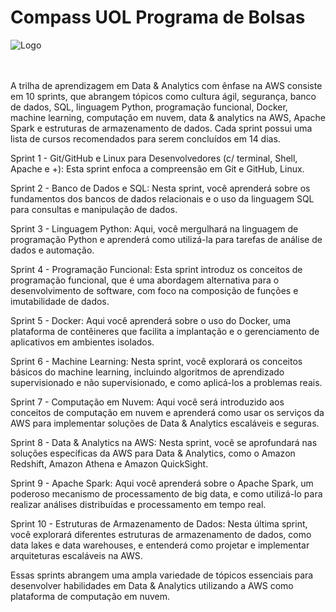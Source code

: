 # Compass UOL Programa de Bolsas


![Logo](https://upload.wikimedia.org/wikipedia/commons/4/45/Logo_CompassoUOL_Positivo.png)
<br><br><br>


A trilha de aprendizagem em Data & Analytics com ênfase na AWS consiste em 10 sprints, que abrangem tópicos como cultura ágil, segurança, banco de dados, SQL, linguagem Python, programação funcional, Docker, machine learning, computação em nuvem, data & analytics na AWS, Apache Spark e estruturas de armazenamento de dados. Cada sprint possui uma lista de cursos recomendados para serem concluídos em 14 dias.

Sprint 1 - Git/GitHub e Linux para Desenvolvedores (c/ terminal, Shell, Apache e +): Esta sprint enfoca a compreensão em Git e GitHub, Linux.

Sprint 2 - Banco de Dados e SQL: Nesta sprint, você aprenderá sobre os fundamentos dos bancos de dados relacionais e o uso da linguagem SQL para consultas e manipulação de dados.

Sprint 3 - Linguagem Python: Aqui, você mergulhará na linguagem de programação Python e aprenderá como utilizá-la para tarefas de análise de dados e automação.

Sprint 4 - Programação Funcional: Esta sprint introduz os conceitos de programação funcional, que é uma abordagem alternativa para o desenvolvimento de software, com foco na composição de funções e imutabilidade de dados.

Sprint 5 - Docker: Aqui você aprenderá sobre o uso do Docker, uma plataforma de contêineres que facilita a implantação e o gerenciamento de aplicativos em ambientes isolados.

Sprint 6 - Machine Learning: Nesta sprint, você explorará os conceitos básicos do machine learning, incluindo algoritmos de aprendizado supervisionado e não supervisionado, e como aplicá-los a problemas reais.

Sprint 7 - Computação em Nuvem: Aqui você será introduzido aos conceitos de computação em nuvem e aprenderá como usar os serviços da AWS para implementar soluções de Data & Analytics escaláveis e seguras.

Sprint 8 - Data & Analytics na AWS: Nesta sprint, você se aprofundará nas soluções específicas da AWS para Data & Analytics, como o Amazon Redshift, Amazon Athena e Amazon QuickSight.

Sprint 9 - Apache Spark: Aqui você aprenderá sobre o Apache Spark, um poderoso mecanismo de processamento de big data, e como utilizá-lo para realizar análises distribuídas e processamento em tempo real.

Sprint 10 - Estruturas de Armazenamento de Dados: Nesta última sprint, você explorará diferentes estruturas de armazenamento de dados, como data lakes e data warehouses, e entenderá como projetar e implementar arquiteturas escaláveis na AWS.

Essas sprints abrangem uma ampla variedade de tópicos essenciais para desenvolver habilidades em Data & Analytics utilizando a AWS como plataforma de computação em nuvem.

